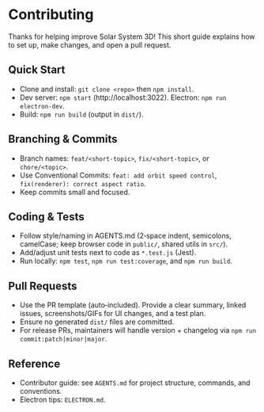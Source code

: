 # Contributing

Thanks for helping improve Solar System 3D! This short guide explains how to set up, make changes, and open a pull request.

## Quick Start
- Clone and install: `git clone <repo>` then `npm install`.
- Dev server: `npm start` (http://localhost:3022). Electron: `npm run electron-dev`.
- Build: `npm run build` (output in `dist/`).

## Branching & Commits
- Branch names: `feat/<short-topic>`, `fix/<short-topic>`, or `chore/<topic>`.
- Use Conventional Commits: `feat: add orbit speed control`, `fix(renderer): correct aspect ratio`.
- Keep commits small and focused.

## Coding & Tests
- Follow style/naming in AGENTS.md (2‑space indent, semicolons, camelCase; keep browser code in `public/`, shared utils in `src/`).
- Add/adjust unit tests next to code as `*.test.js` (Jest).
- Run locally: `npm test`, `npm run test:coverage`, and `npm run build`.

## Pull Requests
- Use the PR template (auto‑included). Provide a clear summary, linked issues, screenshots/GIFs for UI changes, and a test plan.
- Ensure no generated `dist/` files are committed.
- For release PRs, maintainers will handle version + changelog via `npm run commit:patch|minor|major`.

## Reference
- Contributor guide: see `AGENTS.md` for project structure, commands, and conventions.
- Electron tips: `ELECTRON.md`.
